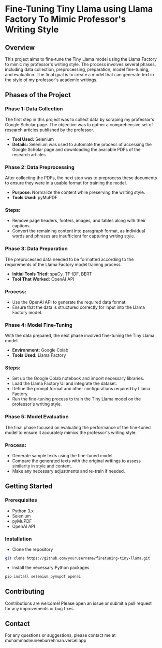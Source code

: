 # Fine-Tuning Tiny Llama using Llama Factory To Mimic Professor's Writing Style
## Overview
This project aims to fine-tune the Tiny Llama model using the Llama Factory to mimic my professor's writing style. The process involves several phases, including data collection, preprocessing, preparation, model fine-tuning, and evaluation. The final goal is to create a model that can generate text in the style of my professor's academic writings.

## Phases of the Project
### Phase 1: Data Collection
The first step in this project was to collect data by scraping my professor's Google Scholar page. The objective was to gather a comprehensive set of research articles published by the professor.

- **Tool Used:** Selenium
- **Details:** Selenium was used to automate the process of accessing the Google Scholar page and downloading the available PDFs of the research articles.
### Phase 2: Data Preprocessing
After collecting the PDFs, the next step was to preprocess these documents to ensure they were in a usable format for training the model.

- **Purpose:** Normalize the content while preserving the writing style.
- **Tools Used:** pyMuPDF
### Steps:
- Remove page headers, footers, images, and tables along with their captions.
- Convert the remaining content into paragraph format, as individual words and phrases are insufficient for capturing writing style.
### Phase 3: Data Preparation
The preprocessed data needed to be formatted according to the requirements of the Llama Factory model training process.

- **Initial Tools Tried:** spaCy, TF-IDF, BERT
- **Tool That Worked:** OpenAI API
### Process:
- Use the OpenAI API to generate the required data format.
- Ensure that the data is structured correctly for input into the Llama Factory model.
### Phase 4: Model Fine-Tuning
With the data prepared, the next phase involved fine-tuning the Tiny Llama model.

- **Environment:** Google Colab
- **Tools Used:** Llama Factory
### Steps:
- Set up the Google Colab notebook and import necessary libraries.
- Load the Llama Factory UI and integrate the dataset.
- Define the prompt format and other configurations required by Llama Factory.
- Run the fine-tuning process to train the Tiny Llama model on the professor's writing style.
### Phase 5: Model Evaluation
The final phase focused on evaluating the performance of the fine-tuned model to ensure it accurately mimics the professor's writing style.

### Process:
- Generate sample texts using the fine-tuned model.
- Compare the generated texts with the original writings to assess similarity in style and content.
- Make any necessary adjustments and re-train if needed.
## Getting Started
### Prerequisites
- Python 3.x
- Selenium
- pyMuPDF
- OpenAI API
### Installation
- Clone the repository
```bash
git clone https://github.com/yourusername/finetuning-tiny-llama.git
```
- Install the necessary Python packages
```bash
pip install selenium pymupdf openai
```
## Contributing
Contributions are welcome! Please open an issue or submit a pull request for any improvements or bug fixes.

## Contact
For any questions or suggestions, please contact me at muhammadmuneeburrehman.vercel.app
